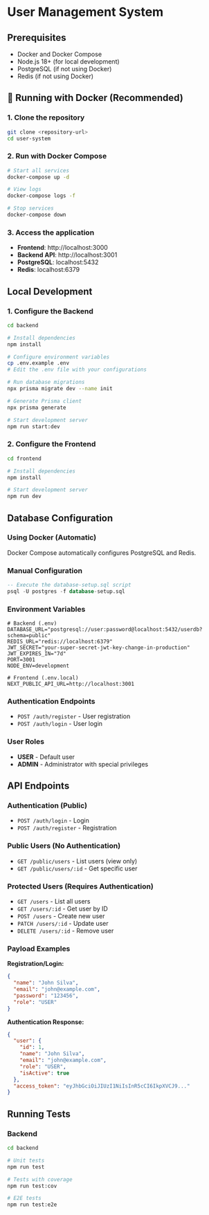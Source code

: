 # User Management System

## Prerequisites

- Docker and Docker Compose
- Node.js 18+ (for local development)
- PostgreSQL (if not using Docker)
- Redis (if not using Docker)

## 🚀 Running with Docker (Recommended)

### 1. Clone the repository
```bash
git clone <repository-url>
cd user-system
```

### 2. Run with Docker Compose
```bash
# Start all services
docker-compose up -d

# View logs
docker-compose logs -f

# Stop services
docker-compose down
```

### 3. Access the application
- **Frontend**: http://localhost:3000
- **Backend API**: http://localhost:3001
- **PostgreSQL**: localhost:5432
- **Redis**: localhost:6379

## Local Development

### 1. Configure the Backend

```bash
cd backend

# Install dependencies
npm install

# Configure environment variables
cp .env.example .env
# Edit the .env file with your configurations

# Run database migrations
npx prisma migrate dev --name init

# Generate Prisma client
npx prisma generate

# Start development server
npm run start:dev
```

### 2. Configure the Frontend

```bash
cd frontend

# Install dependencies
npm install

# Start development server
npm run dev
```

## Database Configuration

### Using Docker (Automatic)
Docker Compose automatically configures PostgreSQL and Redis.

### Manual Configuration
```sql
-- Execute the database-setup.sql script
psql -U postgres -f database-setup.sql
```

### Environment Variables
```env
# Backend (.env)
DATABASE_URL="postgresql://user:password@localhost:5432/userdb?schema=public"
REDIS_URL="redis://localhost:6379"
JWT_SECRET="your-super-secret-jwt-key-change-in-production"
JWT_EXPIRES_IN="7d"
PORT=3001
NODE_ENV=development

# Frontend (.env.local)
NEXT_PUBLIC_API_URL=http://localhost:3001
```

### Authentication Endpoints
- `POST /auth/register` - User registration
- `POST /auth/login` - User login

### User Roles
- **USER** - Default user
- **ADMIN** - Administrator with special privileges

## API Endpoints

### Authentication (Public)
- `POST /auth/login` - Login
- `POST /auth/register` - Registration

### Public Users (No Authentication)
- `GET /public/users` - List users (view only)
- `GET /public/users/:id` - Get specific user

### Protected Users (Requires Authentication)
- `GET /users` - List all users
- `GET /users/:id` - Get user by ID
- `POST /users` - Create new user
- `PATCH /users/:id` - Update user
- `DELETE /users/:id` - Remove user

### Payload Examples

**Registration/Login:**
```json
{
  "name": "John Silva",
  "email": "john@example.com",
  "password": "123456",
  "role": "USER"
}
```

**Authentication Response:**
```json
{
  "user": {
    "id": 1,
    "name": "John Silva",
    "email": "john@example.com",
    "role": "USER",
    "isActive": true
  },
  "access_token": "eyJhbGciOiJIUzI1NiIsInR5cCI6IkpXVCJ9..."
}
```

## Running Tests

### Backend
```bash
cd backend

# Unit tests
npm run test

# Tests with coverage
npm run test:cov

# E2E tests
npm run test:e2e
```
